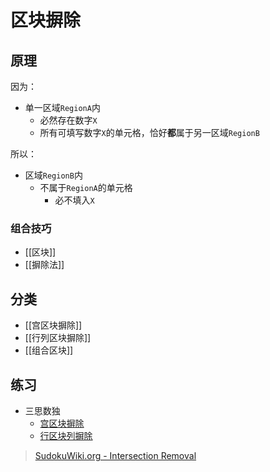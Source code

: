 # 区块摒除
<!-- START doctoc generated TOC please keep comment here to allow auto update -->
<!-- DON'T EDIT THIS SECTION, INSTEAD RE-RUN doctoc TO UPDATE -->

<!-- END doctoc generated TOC please keep comment here to allow auto update -->

## 原理

因为：
- 单一区域`RegionA`内
	- 必然存在数字`X`
	- 所有可填写数字`X`的单元格，恰好**都**属于另一区域`RegionB`

所以：
- 区域`RegionB`内
	- 不属于`RegionA`的单元格
		- 必不填入`X`

### 组合技巧

- [[区块]]
- [[摒除法]]

## 分类

- [[宫区块摒除]]
- [[行列区块摒除]]
- [[组合区块]]

## 练习

- 三思数独
	- [宫区块摒除](https://www.12634.com/learning/pointing/index)
	- [行区块列摒除](https://www.12634.com/learning/claiming/index)

> [SudokuWiki.org - Intersection Removal](https://www.sudokuwiki.org/Intersection_Removal)
